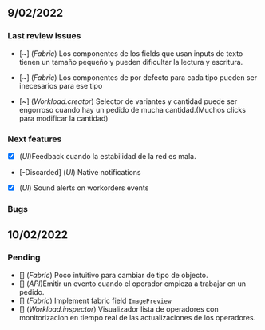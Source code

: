 ## 9/02/2022
### Last review issues
- [~] (*Fabric*) Los componentes de los fields que usan inputs de texto tienen un tamaño pequeño y pueden dificultar la lectura y escritura. 
  
- [~] (*Fabric*) Los componentes de por defecto para cada tipo pueden ser inecesarios para ese tipo
  
- [~] (*Workload.creator*) Selector de variantes y cantidad puede ser engorroso cuando hay un pedido de mucha cantidad.(Muchos clicks para modificar la cantidad) 
  

### Next features
- [x] (*UI*)Feedback cuando la estabilidad de la red es mala.
  
- [-Discarded] (*UI*) Native notifications
  
- [x] (*UI*) Sound alerts on workorders events

### Bugs

## 10/02/2022
### Pending
- [] (*Fabric*) Poco intuitivo para cambiar de tipo de objecto.
- [] (*API*)Emitir un evento cuando el operador empieza a trabajar en un pedido.
- [] (*Fabric*) Implement fabric field `ImagePreview`
- [] (*Workload.inspector*) Visualizador lista de operadores con monitorizacion en tiempo real de las actualizaciones de los operadores. 